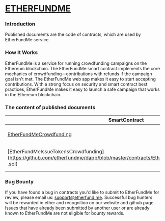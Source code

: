 # [ETHERFUNDME](https://etherfund.me)

### Introduction                          

Published documents are the code of contracts, which are used by EtherFundMe service. 


### How It Works

EtherFundMe is a service for running crowdfunding campaigns on the Ethereum blockchain. The EtherFundMe smart contract implements the core mechanics of crowdfunding—contributions with refunds if the campaign goal isn't met. The EtherFundMe web app makes it easy to start accepting contributions. With a strong focus on security and smart contract best practices, EtherFundMe makes it easy to launch a safe campaign that works in the Ethereum blockchain. 

### The content of published documents

SmartContract                             | Description
------------                              | -------------
[EtherFundMeCrowdfunding](https://github.com/etherfundme/dapp/blob/master/contracts/EtherFundMeCrowdfunding.sol) | Basic crowdfunding contract 
[EtherFundMeIssueTokensCrowdfunding](https://github.com/etherfundme/dapp/blob/master/contracts/EtherFundMeIssueTokensCrowdfunding .sol) | ERC20 token issue crowdfunding contract 

### Bug Bounty

If you have found a bug in contracts you'd like to submit to EtherFundMe for review, please email us: support@etherfund.me. Successful bug hunters will be rewarded in ether and recognition on our website and github page. Issues that have already been submitted by another user or are already known to EtherFundMe are not eligible for bounty rewards.
